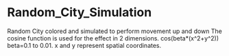 # Random_City_Simulation
Random City colored and simulated to perform movement up and down 
The cosine function is used for the effect in 2 dimensions. cos(beta*(x^2+y^2)) beta=0.1 to 0.01. x and y represent spatial coordinates.

